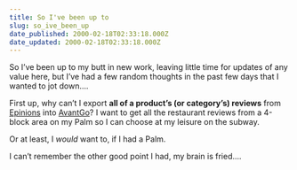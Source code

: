 ```yaml
---
title: So I've been up to
slug: so_ive_been_up
date_published: 2000-02-18T02:33:18.000Z
date_updated: 2000-02-18T02:33:18.000Z
---
```


So I’ve been up to my butt in new work, leaving little time for updates of any value here, but I’ve had a few random thoughts in the past few days that I wanted to jot down….

First up, why can’t I export **all of a product’s (or category’s) reviews** from [Epinions](http://anildash.epinions.com) into [AvantGo](http://www.avantgo.com)? I want to get all the restaurant reviews from a 4-block area on my Palm so I can choose at my leisure on the subway.

Or at least, I *would* want to, if I had a Palm.

I can’t remember the other good point I had, my brain is fried….
